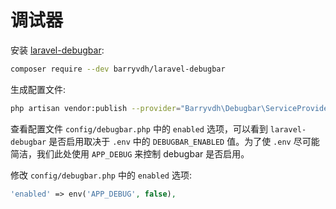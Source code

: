 # 调试器

安装 [laravel-debugbar](https://github.com/barryvdh/laravel-debugbar):

```bash
composer require --dev barryvdh/laravel-debugbar
```

生成配置文件:

```bash
php artisan vendor:publish --provider="Barryvdh\Debugbar\ServiceProvider"
```

查看配置文件 `config/debugbar.php` 中的 `enabled` 选项，可以看到 `laravel-debugbar` 是否启用取决于 `.env` 中的 `DEBUGBAR_ENABLED` 值。为了使 `.env` 尽可能简洁，我们此处使用 `APP_DEBUG` 来控制 debugbar 是否启用。

修改 `config/debugbar.php` 中的 `enabled` 选项:

```php
'enabled' => env('APP_DEBUG', false),
```
